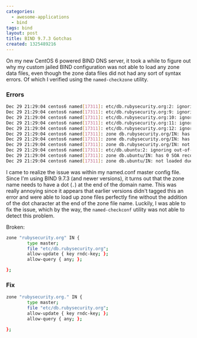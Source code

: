 ```yaml
---
categories:
  - awesome-applications
  - bind
tags: bind
layout: post
title: BIND 9.7.3 Gotchas
created: 1325489216
---
```


On my new CentOS 6 powered BIND DNS server, it took a while to figure out why my custom jailed BIND configuration was not able to load any zone data files, even though the zone data files did not had any sort of syntax errors. Of which I verified using the `named-checkzone` utility.

### Errors

```bash
Dec 29 21:29:04 centos6 named[17311]: etc/db.rubysecurity.org:2: ignoring out-of-zone data (rubysecurity.org)
Dec 29 21:29:04 centos6 named[17311]: etc/db.rubysecurity.org:9: ignoring out-of-zone data (rubysecurity.org)
Dec 29 21:29:04 centos6 named[17311]: etc/db.rubysecurity.org:10: ignoring out-of-zone data (rubysecurity.org)
Dec 29 21:29:04 centos6 named[17311]: etc/db.rubysecurity.org:11: ignoring out-of-zone data (rubysecurity.org)
Dec 29 21:29:04 centos6 named[17311]: etc/db.rubysecurity.org:12: ignoring out-of-zone data (www.rubysecurity.org)
Dec 29 21:29:04 centos6 named[17311]: zone db.rubysecurity.org/IN: has 0 SOA records
Dec 29 21:29:04 centos6 named[17311]: zone db.rubysecurity.org/IN: has no NS records
Dec 29 21:29:04 centos6 named[17311]: zone db.rubysecurity.org/IN: not loaded due to errors.
Dec 29 21:29:04 centos6 named[17311]: etc/db.ubuntu:2: ignoring out-of-zone data (ubuntu)
Dec 29 21:29:04 centos6 named[17311]: zone db.ubuntu/IN: has 0 SOA records
Dec 29 21:29:04 centos6 named[17311]: zone db.ubuntu/IN: not loaded due to errors.
```

I came to realize the issue was within my named.conf master config file. Since I'm using BIND 9.7.3 (and newer versions), it turns out that the zone name needs to have a dot (`.`) at the end of the domain name. This was really annoying since it appears that earlier versions didn't tagged this an error and were able to load up zone files perfectly fine without the addition of the dot character at the end of the zone file name. Luckily, I was able to fix the issue, which by the way, the `named-checkconf` utility was not able to detect this problem.

Broken:

```bash
zone "rubysecurity.org" IN {
        type master;
        file "etc/db.rubysecurity.org";
        allow-update { key rndc-key; };
        allow-query { any; };

};
```

### Fix

```bash
zone "rubysecurity.org." IN {
        type master;
        file "etc/db.rubysecurity.org";
        allow-update { key rndc-key; };
        allow-query { any; };

};
```
